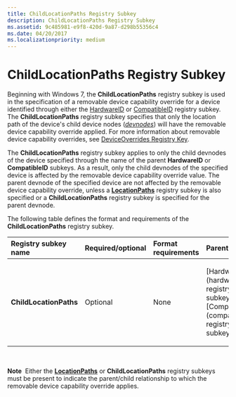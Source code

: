 ```yaml
---
title: ChildLocationPaths Registry Subkey
description: ChildLocationPaths Registry Subkey
ms.assetid: 9c485981-e9f8-420d-9a87-d298b55356c4
ms.date: 04/20/2017
ms.localizationpriority: medium
---
```


# ChildLocationPaths Registry Subkey


Beginning with Windows 7, the **ChildLocationPaths** registry subkey is used in the specification of a removable device capability override for a device identified through either the [HardwareID](hardwareid-registry-subkey.md) or [CompatibleID](compatibleid-registry-subkey.md) registry subkey. The **ChildLocationPaths** registry subkey specifies that only the location path of the device's child device nodes ([*devnodes*](https://msdn.microsoft.com/library/windows/hardware/ff556277#wdkgloss-devnode)) will have the removable device capability override applied. For more information about removable device capability overrides, see [DeviceOverrides Registry Key](deviceoverrides-registry-key.md).

The **ChildLocationPaths** registry subkey applies to only the child devnodes of the device specified through the name of the parent **HardwareID** or **CompatibleID** subkeys. As a result, only the child devnodes of the specified device is affected by the removable device capability override value. The parent devnode of the specified device are not affected by the removable device capability override, unless a [**LocationPaths**](locationpaths-registry-subkey.md) registry subkey is also specified or a **ChildLocationPaths** registry subkey is specified for the parent devnode.

The following table defines the format and requirements of the **ChildLocationPaths** registry subkey.

<table>
<colgroup>
<col width="20%" />
<col width="20%" />
<col width="20%" />
<col width="20%" />
<col width="20%" />
</colgroup>
<thead>
<tr class="header">
<th align="left">Registry subkey name</th>
<th align="left">Required/optional</th>
<th align="left">Format requirements</th>
<th align="left">Parent subkey</th>
<th align="left">Child subkeys</th>
</tr>
</thead>
<tbody>
<tr class="odd">
<td align="left"><p><strong>ChildLocationPaths</strong></p></td>
<td align="left"><p>Optional</p></td>
<td align="left"><p>None</p></td>
<td align="left"><p>[HardwareID](hardwareid-registry-subkey.md) or [CompatibleID](compatibleid-registry-subkey.md)</p></td>
<td align="left"><p>[LocationPath](locationpath-registry-subkey.md) or [*](--registry-subkey.md)</p></td>
</tr>
</tbody>
</table>

 

**Note**  Either the [**LocationPaths**](locationpaths-registry-subkey.md) or **ChildLocationPaths** registry subkeys must be present to indicate the parent/child relationship to which the removable device capability override applies.

 

 

 





